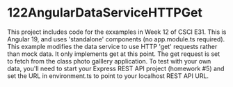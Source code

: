 # 122AngularDataServiceHTTPGet

This project includes code for the exxamples in Week 12 of CSCI E31. This is Angular 19, and uses 'standalone' components (no app.module.ts required). This example modifies the data service to use HTTP 'get' requests rather than mock data. It only implements get at this point.  The get request is set to fetch from the class photo galllery application. To test with your own data, you'll need to start your Express REST API project (homework #5) and set the URL in environment.ts to point to your localhost REST API URL. 